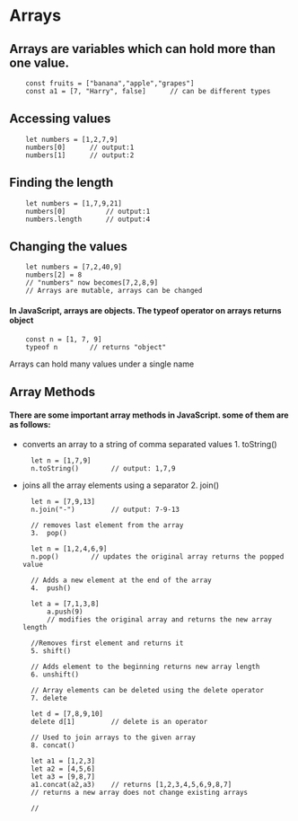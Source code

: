 # Arrays
## Arrays are variables which can hold more than one value.
        const fruits = ["banana","apple","grapes"]
        const a1 = [7, "Harry", false]      // can be different types

## Accessing values
        let numbers = [1,2,7,9]
        numbers[0]      // output:1
        numbers[1]      // output:2

## Finding the length
        let numbers = [1,7,9,21]
        numbers[0]          // output:1
        numbers.length      // output:4

## Changing the values
        let numbers = [7,2,40,9]
        numbers[2] = 8      
        // "numbers" now becomes[7,2,8,9]
        // Arrays are mutable, arrays can be changed

#### In JavaScript, arrays are objects. The typeof operator on arrays returns object
        const n = [1, 7, 9]
        typeof n        // returns "object"

Arrays can hold many values under a single name

## Array Methods
#### There are some important array methods in JavaScript. some of them are as follows:
              
* converts an array to a string of comma separated values
        1. toString() 

        let n = [1,7,9]
        n.toString()        // output: 1,7,9

* joins all the array elements using a separator
        2.  join()

        let n = [7,9,13]
        n.join("-")         // output: 7-9-13

        // removes last element from the array
        3.  pop()

        let n = [1,2,4,6,9]
        n.pop()        // updates the original array returns the popped value

        // Adds a new element at the end of the array
        4.  push()

        let a = [7,1,3,8]
            a.push(9)
            // modifies the original array and returns the new array length

        //Removes first element and returns it
        5. shift()

        // Adds element to the beginning returns new array length
        6. unshift()

        // Array elements can be deleted using the delete operator
        7. delete

        let d = [7,8,9,10]
        delete d[1]         // delete is an operator

        // Used to join arrays to the given array
        8. concat()

        let a1 = [1,2,3]
        let a2 = [4,5,6]
        let a3 = [9,8,7]
        a1.concat(a2,a3)    // returns [1,2,3,4,5,6,9,8,7]
        // returns a new array does not change existing arrays

        //


